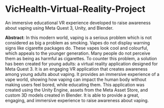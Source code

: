 # VicHealth-Virtual-Reality-Project
An immersive educational VR experience developed to raise awareness about vaping using Meta Quest 3, Unity, and Blender.

**Abstract**:
In this modern world, vaping is a serious problem which is not considered as big a problem as smoking. Vapes do not display warning signs like cigarette packages do. These vapes look cool and colourful, which appeals to the younger generation. Many people do not perceive them as being as harmful as cigarettes. To counter this problem, a solution has been created for young adults: a virtual reality application designed for Meta Quest 3. It is an engaging VR application that creates awareness among young adults about vaping. It provides an immersive experience of a vape world, showing how vaping can impact the human body without making users feel bored, while educating them. This application was created using the Unity Engine, assets from the Meta Asset Store, and custom 3D models created in Blender. It is able to provide a great, engaging, and immersive experience to raise awareness about vaping. 

